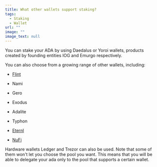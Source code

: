 ```yaml
---
title: What other wallets support staking?
tags:
  - Staking
  - Wallet
url: ""
image: ""
image_text: null
---
```


You can stake your ADA by using Daedalus or Yoroi wallets, products created by founding entities IOG and Emurgo respectively.

You can also choose from a growing range of other wallets, including:

*   [Flint](https://flint-wallet.com/)
    
*   Nami
    
*   Gero
    
*   Exodus
    
*   Adalite
    
*   Typhon
    
*   [Eternl](https://eternl.io/)
    
*   [NuFi](https://nu.fi)
    

Hardware wallets Ledger and Trezor can also be used. Note that some of them won't let you choose the pool you want. This means that you will be able to delegate your ada only to the pool that supports a certain wallet.
